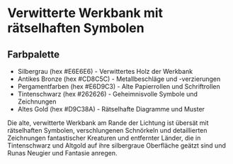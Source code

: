 # Verwitterte Werkbank mit rätselhaften Symbolen

## Farbpalette
- Silbergrau (hex #E6E6E6) - Verwittertes Holz der Werkbank
- Antikes Bronze (hex #CD8C5C) - Metallbeschläge und -verzierungen
- Pergamentfarben (hex #E6D9C3) - Alte Papierrollen und Schriftrollen
- Tintenschwarz (hex #262626) - Geheimnisvolle Symbole und Zeichnungen
- Altes Gold (hex #D9C38A) - Rätselhafte Diagramme und Muster

Die alte, verwitterte Werkbank am Rande der Lichtung ist übersät mit rätselhaften Symbolen, verschlungenen Schnörkeln und detaillierten Zeichnungen fantastischer Kreaturen und entfernter Länder, die in Tintenschwarz und Altgold auf ihre silbergraue Oberfläche geätzt sind und Runas Neugier und Fantasie anregen.